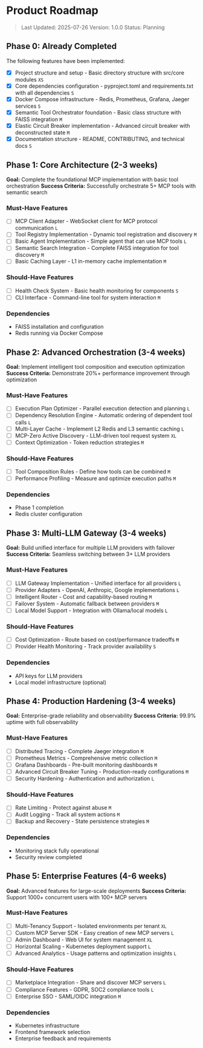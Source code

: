 # Product Roadmap

> Last Updated: 2025-07-26
> Version: 1.0.0
> Status: Planning

## Phase 0: Already Completed

The following features have been implemented:

- [x] Project structure and setup - Basic directory structure with src/core modules `XS`
- [x] Core dependencies configuration - pyproject.toml and requirements.txt with all dependencies `S`
- [x] Docker Compose infrastructure - Redis, Prometheus, Grafana, Jaeger services `S`
- [x] Semantic Tool Orchestrator foundation - Basic class structure with FAISS integration `M`
- [x] Elastic Circuit Breaker implementation - Advanced circuit breaker with deconstructed state `M`
- [x] Documentation structure - README, CONTRIBUTING, and technical docs `S`

## Phase 1: Core Architecture (2-3 weeks)

**Goal:** Complete the foundational MCP implementation with basic tool orchestration
**Success Criteria:** Successfully orchestrate 5+ MCP tools with semantic search

### Must-Have Features

- [ ] MCP Client Adapter - WebSocket client for MCP protocol communication `L`
- [ ] Tool Registry Implementation - Dynamic tool registration and discovery `M`
- [ ] Basic Agent Implementation - Simple agent that can use MCP tools `L`
- [ ] Semantic Search Integration - Complete FAISS integration for tool discovery `M`
- [ ] Basic Caching Layer - L1 in-memory cache implementation `M`

### Should-Have Features

- [ ] Health Check System - Basic health monitoring for components `S`
- [ ] CLI Interface - Command-line tool for system interaction `M`

### Dependencies

- FAISS installation and configuration
- Redis running via Docker Compose

## Phase 2: Advanced Orchestration (3-4 weeks)

**Goal:** Implement intelligent tool composition and execution optimization
**Success Criteria:** Demonstrate 20%+ performance improvement through optimization

### Must-Have Features

- [ ] Execution Plan Optimizer - Parallel execution detection and planning `L`
- [ ] Dependency Resolution Engine - Automatic ordering of dependent tool calls `L`
- [ ] Multi-Layer Cache - Implement L2 Redis and L3 semantic caching `L`
- [ ] MCP-Zero Active Discovery - LLM-driven tool request system `XL`
- [ ] Context Optimization - Token reduction strategies `M`

### Should-Have Features

- [ ] Tool Composition Rules - Define how tools can be combined `M`
- [ ] Performance Profiling - Measure and optimize execution paths `M`

### Dependencies

- Phase 1 completion
- Redis cluster configuration

## Phase 3: Multi-LLM Gateway (3-4 weeks)

**Goal:** Build unified interface for multiple LLM providers with failover
**Success Criteria:** Seamless switching between 3+ LLM providers

### Must-Have Features

- [ ] LLM Gateway Implementation - Unified interface for all providers `L`
- [ ] Provider Adapters - OpenAI, Anthropic, Google implementations `L`
- [ ] Intelligent Router - Cost and capability-based routing `M`
- [ ] Failover System - Automatic fallback between providers `M`
- [ ] Local Model Support - Integration with Ollama/local models `L`

### Should-Have Features

- [ ] Cost Optimization - Route based on cost/performance tradeoffs `M`
- [ ] Provider Health Monitoring - Track provider availability `S`

### Dependencies

- API keys for LLM providers
- Local model infrastructure (optional)

## Phase 4: Production Hardening (3-4 weeks)

**Goal:** Enterprise-grade reliability and observability
**Success Criteria:** 99.9% uptime with full observability

### Must-Have Features

- [ ] Distributed Tracing - Complete Jaeger integration `M`
- [ ] Prometheus Metrics - Comprehensive metric collection `M`
- [ ] Grafana Dashboards - Pre-built monitoring dashboards `M`
- [ ] Advanced Circuit Breaker Tuning - Production-ready configurations `M`
- [ ] Security Hardening - Authentication and authorization `L`

### Should-Have Features

- [ ] Rate Limiting - Protect against abuse `M`
- [ ] Audit Logging - Track all system actions `M`
- [ ] Backup and Recovery - State persistence strategies `M`

### Dependencies

- Monitoring stack fully operational
- Security review completed

## Phase 5: Enterprise Features (4-6 weeks)

**Goal:** Advanced features for large-scale deployments
**Success Criteria:** Support 1000+ concurrent users with 100+ MCP servers

### Must-Have Features

- [ ] Multi-Tenancy Support - Isolated environments per tenant `XL`
- [ ] Custom MCP Server SDK - Easy creation of new MCP servers `L`
- [ ] Admin Dashboard - Web UI for system management `XL`
- [ ] Horizontal Scaling - Kubernetes deployment support `L`
- [ ] Advanced Analytics - Usage patterns and optimization insights `L`

### Should-Have Features

- [ ] Marketplace Integration - Share and discover MCP servers `L`
- [ ] Compliance Features - GDPR, SOC2 compliance tools `L`
- [ ] Enterprise SSO - SAML/OIDC integration `M`

### Dependencies

- Kubernetes infrastructure
- Frontend framework selection
- Enterprise feedback and requirements